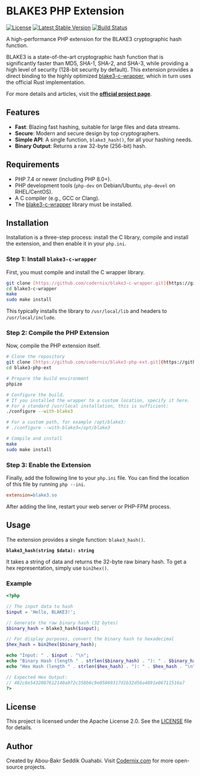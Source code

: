 # BLAKE3 PHP Extension

[![License](https://img.shields.io/badge/License-Apache_2.0-blue.svg)](https://opensource.org/licenses/Apache-2.0)
[![Latest Stable Version](https://img.shields.io/packagist/v/codernix/blake3-php-ext.svg?style=flat-square)](https://packagist.org/packages/codernix/blake3-php-ext)
[![Build Status](https://img.shields.io/travis/codernix/blake3-php-ext.svg?style=flat-square)](https://travis-ci.org/codernix/blake3-php-ext)

A high-performance PHP extension for the BLAKE3 cryptographic hash function.

BLAKE3 is a state-of-the-art cryptographic hash function that is significantly faster than MD5, SHA-1, SHA-2, and SHA-3, while providing a high level of security (128-bit security by default). This extension provides a direct binding to the highly optimized [blake3-c-wrapper](https://github.com/codernix/blake3-c-wrapper), which in turn uses the official Rust implementation.

For more details and articles, visit the **[official project page](https://codernix.com/open-source/cryptography/blake3-php-extension/)**.

## Features

* **Fast**: Blazing fast hashing, suitable for large files and data streams.
* **Secure**: Modern and secure design by top cryptographers.
* **Simple API**: A single function, `blake3_hash()`, for all your hashing needs.
* **Binary Output**: Returns a raw 32-byte (256-bit) hash.

## Requirements

* PHP 7.4 or newer (including PHP 8.0+).
* PHP development tools (`php-dev` on Debian/Ubuntu, `php-devel` on RHEL/CentOS).
* A C compiler (e.g., GCC or Clang).
* The [blake3-c-wrapper](https://github.com/codernix/blake3-c-wrapper) library must be installed.

## Installation

Installation is a three-step process: install the C library, compile and install the extension, and then enable it in your `php.ini`.

### Step 1: Install `blake3-c-wrapper`

First, you must compile and install the C wrapper library.
```bash
git clone [https://github.com/codernix/blake3-c-wrapper.git](https://github.com/codernix/blake3-c-wrapper.git)
cd blake3-c-wrapper
make
sudo make install
```
This typically installs the library to `/usr/local/lib` and headers to `/usr/local/include`.

### Step 2: Compile the PHP Extension

Now, compile the PHP extension itself.

```bash
# Clone the repository
git clone [https://github.com/codernix/blake3-php-ext.git](https://github.com/codernix/blake3-php-ext.git)
cd blake3-php-ext

# Prepare the build environment
phpize

# Configure the build.
# If you installed the wrapper to a custom location, specify it here.
# For a standard /usr/local installation, this is sufficient:
./configure --with-blake3

# For a custom path, for example /opt/blake3:
# ./configure --with-blake3=/opt/blake3

# Compile and install
make
sudo make install
```

### Step 3: Enable the Extension

Finally, add the following line to your `php.ini` file. You can find the location of this file by running `php --ini`.

```ini
extension=blake3.so
```

After adding the line, restart your web server or PHP-FPM process.

## Usage

The extension provides a single function: `blake3_hash()`.

**`blake3_hash(string $data): string`**

It takes a string of data and returns the 32-byte raw binary hash. To get a hex representation, simply use `bin2hex()`.

### Example

```php
<?php

// The input data to hash
$input = 'Hello, BLAKE3!';

// Generate the raw binary hash (32 bytes)
$binary_hash = blake3_hash($input);

// For display purposes, convert the binary hash to hexadecimal
$hex_hash = bin2hex($binary_hash);

echo "Input: " . $input . "\n";
echo "Binary Hash (length " . strlen($binary_hash) . "): " . $binary_hash . "\n";
echo "Hex Hash (length " . strlen($hex_hash) . "): " . $hex_hash . "\n";

// Expected Hex Output:
// 482c8e5432087612140a972c358b6c9e05869317d1b32d56a4891e06711516a7
?>
```

## License

This project is licensed under the Apache License 2.0. See the [LICENSE](LICENSE) file for details.

## Author

Created by Abou-Bakr Seddik Ouahabi. Visit [Codernix.com](https://codernix.com) for more open-source projects.